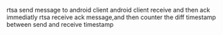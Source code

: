 rtsa send message to android client
android client receive and then ack immediatly
rtsa receive ack message,and then counter the diff timestamp between send and receive timestamp

